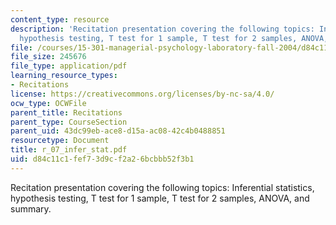 ```yaml
---
content_type: resource
description: 'Recitation presentation covering the following topics: Inferential statistics,
  hypothesis testing, T test for 1 sample, T test for 2 samples, ANOVA, and summary.'
file: /courses/15-301-managerial-psychology-laboratory-fall-2004/d84c11c1fef73d9cf2a26bcbbb52f3b1_r_07_infer_stat.pdf
file_size: 245676
file_type: application/pdf
learning_resource_types:
- Recitations
license: https://creativecommons.org/licenses/by-nc-sa/4.0/
ocw_type: OCWFile
parent_title: Recitations
parent_type: CourseSection
parent_uid: 43dc99eb-ace8-d15a-ac08-42c4b0488851
resourcetype: Document
title: r_07_infer_stat.pdf
uid: d84c11c1-fef7-3d9c-f2a2-6bcbbb52f3b1
---
```

Recitation presentation covering the following topics: Inferential statistics, hypothesis testing, T test for 1 sample, T test for 2 samples, ANOVA, and summary.